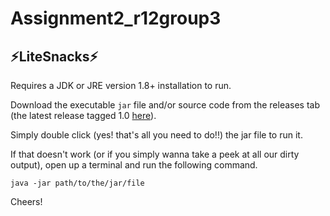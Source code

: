 # Assignment2_r12group3

## ⚡LiteSnacks⚡

Requires a JDK or JRE version 1.8+ installation to run.

Download the executable `jar` file and/or source code from the releases tab (the latest release tagged 1.0 [here](https://github.sydney.edu.au/SOFT2412-2020S2/Assignment2_r12group3/releases/latest)).

Simply double click (yes! that's all you need to do!!) the jar file to run it.

If that doesn't work (or if you simply wanna take a peek at all our dirty output), open up a terminal and run the following command.
```
java -jar path/to/the/jar/file
```
Cheers!
